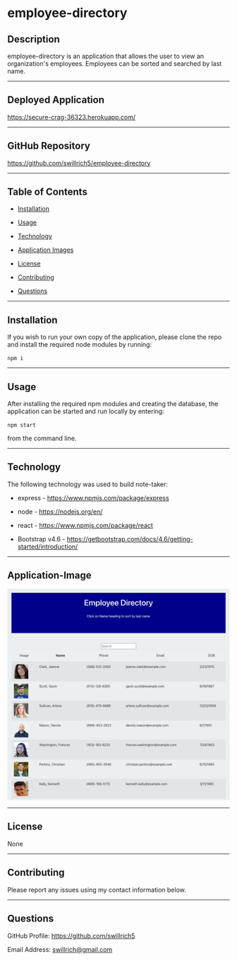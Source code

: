 # employee-directory

## Description

employee-directory is an application that allows the user to view an organization's employees.  Employees can be sorted and searched by last name.

---

## Deployed Application

https://secure-crag-36323.herokuapp.com/

---

## GitHub Repository

https://github.com/swillrich5/employee-directory

---

## Table of Contents

* [Installation](#installation)

* [Usage](#usage)

* [Technology](#technology)

* [Application Images](#Application-Images)

* [License](#license)

* [Contributing](#Contributing)

* [Questions](#Questions)

---

## Installation

If you wish to run your own copy of the application, please clone the repo and install the required node modules by running:

```
npm i
```

---

## Usage

After installing the required npm modules and creating the database, the application can be started and run locally by entering:

```
npm start
```
from the command line.  

---

## Technology

The following technology was used to build note-taker:

  * express - https://www.npmjs.com/package/express

  * node - https://nodejs.org/en/

  * react - https://www.npmjs.com/package/react

  * Bootstrap v4.6 - https://getbootstrap.com/docs/4.6/getting-started/introduction/

---

## Application-Image
![Screenshot](./images/employee-directory.png "Screenshot")

---


## License

None

---

## Contributing

Please report any issues using my contact information below.

---

## Questions

GitHub Profile: https://github.com/swillrich5

Email Address: swillrich@gmail.com